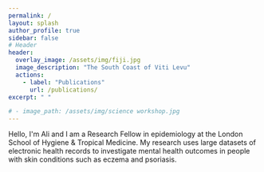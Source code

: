 ```yaml
---
permalink: /
layout: splash
author_profile: true
sidebar: false
# Header
header:
  overlay_image: /assets/img/fiji.jpg
  image_description: "The South Coast of Viti Levu"
  actions:
    - label: "Publications"
      url: /publications/
excerpt: " "

# - image_path: /assets/img/science workshop.jpg
---
```

    
Hello, I'm Ali and I am a Research Fellow in epidemiology at the London School of Hygiene & Tropical Medicine. My research uses large datasets of electronic health records to investigate mental health outcomes in people with skin conditions such as eczema and psoriasis.
